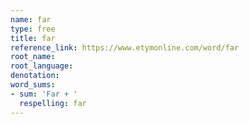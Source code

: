 ```yaml
---
name: far
type: free
title: far
reference_link: https://www.etymonline.com/word/far
root_name: 
root_language: 
denotation: 
word_sums:
- sum: 'Far + '
  respelling: far
---
```


